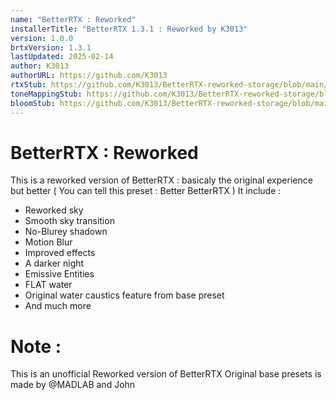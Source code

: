 ```yaml
---
name: "BetterRTX : Reworked"
installerTitle: "BetterRTX 1.3.1 : Reworked by K3013"
version: 1.0.0
brtxVersion: 1.3.1
lastUpdated: 2025-02-14
author: K3013
authorURL: https://github.com/K3013
rtxStub: https://github.com/K3013/BetterRTX-reworked-storage/blob/main/RTXStub.material.bin
toneMappingStub: https://github.com/K3013/BetterRTX-reworked-storage/blob/main/RTXPostFX.Tonemapping.material.bin
bloomStub: https://github.com/K3013/BetterRTX-reworked-storage/blob/main/RTXPostFX.Bloom.material.bin
---
```


# BetterRTX : Reworked 

This is a reworked version of BetterRTX : basicaly the original experience but better ( You can tell this preset : Better BetterRTX )
It include :
- Reworked sky
- Smooth sky transition
- No-Blurey shadown
- Motion Blur
- Improved effects
- A darker night
- Emissive Entities
- FLAT water
- Original water caustics feature from base preset
- And much more

# Note :
This is an unofficial Reworked version of BetterRTX
Original base presets is made by @MADLAB and John
